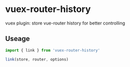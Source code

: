 # vuex-router-history
vuex plugin: store vue-router history for better controlling

## Useage
```javascript
import { link } from 'vuex-router-history'

link(store, router, options)
```